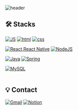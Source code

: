 ![header](https://capsule-render.vercel.app/api?type=waving&color=117AF0&text=Hello!&fontAlignY=30&fontSize=40&height=200&animation=twinkling&desc=I'm%20Kim%20Sojung,%20a%20web%20developer.&descAlignY=50&&fontColor=fff)

## 🛠️ Stacks

[![JS](https://img.shields.io/badge/JavaScript-F7DF1E?style=flat-square&logo=JavaScript&logoColor=black)](https://github.com/Joowon0220/TODO-List) [![html](https://img.shields.io/badge/Html-E34F26?style=flat-square&logo=Html5&logoColor=white)](https://github.com/Joowon0220/fullPage) [![css](https://img.shields.io/badge/CSS-1572B6?style=flat-square&logo=CSS3&logoColor=white)](https://github.com/Joowon0220/fullPage)
<br>

[![React,React Native](https://img.shields.io/badge/React-61DAFB?style=flat-square&logo=React&logoColor=black)](https://github.com/Joowon0220/My-app) [![NodeJS](https://img.shields.io/badge/Node.js-339933?style=flat-square&logo=Node.js&logoColor=white)](https://github.com/Joowon0220/NodeJS)
<br>

[![Java](https://img.shields.io/badge/Java-007396?style=flat-square&logo=Java&logoColor=white)](https://github.com/Joowon0220/weather) [![Spring](https://img.shields.io/badge/Spring-6DB33F?style=flat-square&logo=Spring&logoColor=white)](https://github.com/Joowon0220/SpringMVC)
<br>

[![MySQL](https://img.shields.io/badge/MySQL-4479A1?style=flat-square&logo=MySQL&logoColor=white)](https://github.com/Joowon0220/Spring_Weather)
<br><br>

## 💡 Contact
[![Gmail](https://img.shields.io/badge/Gmail-EA4335?style=flat-square&logo=Gmail&logoColor=white)](mailto:sojungkim318@gmail.com) [![Notion](https://img.shields.io/badge/Notion-black?style=flat-square&logo=Notion&logoColor=white)](https://diamond-dibble-d92.notion.site/6f02684aa2764be28be28b97f06a7dee)

